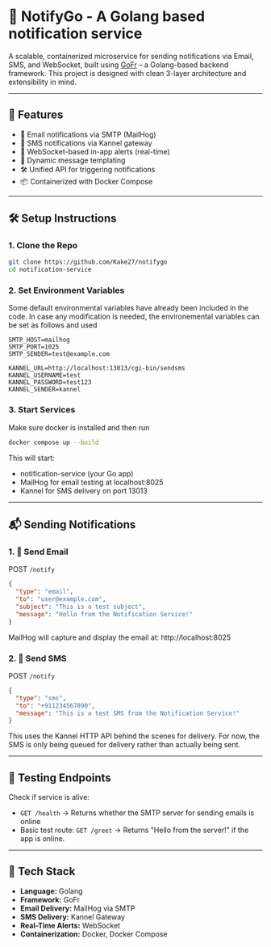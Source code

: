 # 📣 NotifyGo - A Golang based notification service

A scalable, containerized microservice for sending notifications via Email, SMS, and WebSocket, built using [GoFr](https://gofr.dev) – a Golang-based backend framework. This project is designed with clean 3-layer architecture and extensibility in mind.

---

## 🚀 Features

- 📧 Email notifications via SMTP (MailHog)
- 📱 SMS notifications via Kannel gateway
- 🔔 WebSocket-based in-app alerts (real-time)
- 🧩 Dynamic message templating
- 🛠️ Unified API for triggering notifications
- 📦 Containerized with Docker Compose

---

## 🛠 Setup Instructions
### 1. Clone the Repo

```bash
git clone https://github.com/Kake27/notifygo
cd notification-service
```

### 2. Set Environment Variables
Some default environmental variables have already been included in the code. In case any modification is needed, the environemental variables can be set as follows and used
```env
SMTP_HOST=mailhog
SMTP_PORT=1025
SMTP_SENDER=test@example.com

KANNEL_URL=http://localhost:13013/cgi-bin/sendsms
KANNEL_USERNAME=test
KANNEL_PASSWORD=test123
KANNEL_SENDER=kannel
```

### 3. Start Services
Make sure docker is installed and then run 
```bash
docker compose up --build
```
This will start:
- notification-service (your Go app)
- MailHog for email testing at localhost:8025
- Kannel for SMS delivery on port 13013
---

## 📬 Sending Notifications
### 1. 📧 Send Email
POST `/notify`
```json
{
  "type": "email",
  "to": "user@example.com",
  "subject": "This is a test subject",
  "message": "Hello from the Notification Service!"
}
```

MailHog will capture and display the email at: http://localhost:8025

### 2. 📱 Send SMS
POST `/notify`
```json
{
  "type": "sms",
  "to": "+911234567890",
  "message": "This is a test SMS from the Notification Service!"
}
```
This uses the Kannel HTTP API behind the scenes for delivery. For now, the SMS is only being queued for delivery rather than actually being sent.

---

## 🧪 Testing Endpoints
Check if service is alive:
- `GET /health` → Returns whether the SMTP server for sending emails is online
- Basic test route: `GET /greet` → Returns "Hello from the server!" if the app is online.

---

## 🧰 Tech Stack
- **Language:** Golang
- **Framework:** GoFr
- **Email Delivery:** MailHog via SMTP
- **SMS Delivery:** Kannel Gateway
- **Real-Time Alerts:** WebSocket 
- **Containerization:** Docker, Docker Compose


